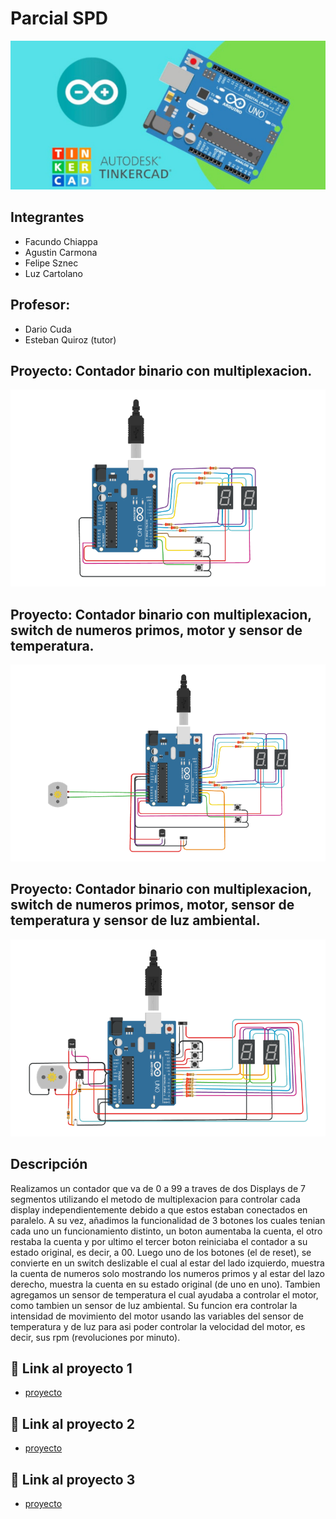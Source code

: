 # Parcial SPD 
![Tinkercad](./img/ArduinoTinkercad.jpg)


## Integrantes 
- Facundo Chiappa
- Agustin Carmona
- Felipe Sznec
- Luz Cartolano

## Profesor:
- Dario Cuda
- Esteban Quiroz (tutor)

## Proyecto: Contador binario con multiplexacion.
![Tinkercad](./img/Imagen-Circuito.png)


## Proyecto: Contador binario con multiplexacion, switch de numeros primos, motor y sensor de temperatura.
![Tinkercad](./img/Imagen-Circuito-2.png)


## Proyecto: Contador binario con multiplexacion, switch de numeros primos, motor, sensor de temperatura y sensor de luz ambiental.
![Tinkercad](./img/Imagen-Circuito-3.png)

## Descripción
Realizamos un contador que va de 0 a 99 a traves de dos Displays de 7 segmentos 
utilizando el metodo de multiplexacion para controlar cada display independientemente
debido a que estos estaban conectados en paralelo. A su vez, añadimos la funcionalidad
de 3 botones los cuales tenian cada uno un funcionamiento distinto, un boton aumentaba
la cuenta, el otro restaba la cuenta y por ultimo el tercer boton reiniciaba el contador 
a su estado original, es decir, a 00.
Luego uno de los botones (el de reset), se convierte en un switch deslizable el cual 
al estar del lado izquierdo, muestra la cuenta de numeros solo mostrando los numeros primos y al estar
del lazo derecho, muestra la cuenta en su estado original (de uno en uno).
Tambien agregamos un sensor de temperatura el cual ayudaba a controlar el motor, como tambien un sensor
de luz ambiental. Su funcion era controlar la intensidad de movimiento del motor usando las variables del sensor de temperatura y de luz para asi poder controlar la velocidad del motor, es decir, sus rpm (revoluciones por minuto).

## :robot: Link al proyecto 1
- [proyecto](https://www.tinkercad.com/things/iyHLEff0hUF)


## :robot: Link al proyecto 2
- [proyecto](https://www.tinkercad.com/things/708WoyHEdIP)


## :robot: Link al proyecto 3
- [proyecto](https://www.tinkercad.com/things/72ArPFh2wpp)
